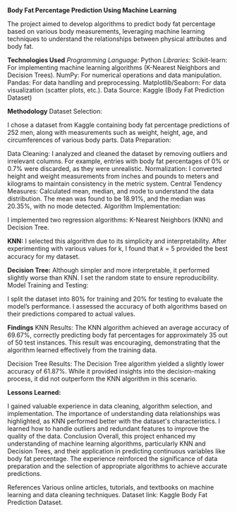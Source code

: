 **Body Fat Percentage Prediction Using Machine Learning**

The project aimed to develop algorithms to predict body fat percentage based on various body measurements, leveraging machine learning techniques to understand the relationships between physical attributes and body fat.

**Technologies Used**
_Programming Language:_
Python
_Libraries:_
Scikit-learn: For implementing machine learning algorithms (K-Nearest Neighbors and Decision Trees).
NumPy: For numerical operations and data manipulation.
Pandas: For data handling and preprocessing.
Matplotlib/Seaborn: For data visualization (scatter plots, etc.).
Data Source: Kaggle (Body Fat Prediction Dataset)

**Methodology**
Dataset Selection:

I chose a dataset from Kaggle containing body fat percentage predictions of 252 men, along with measurements such as weight, height, age, and circumferences of various body parts.
Data Preparation:

Data Cleaning: I analyzed and cleaned the dataset by removing outliers and irrelevant columns. For example, entries with body fat percentages of 0% or 0.7% were discarded, as they were unrealistic.
Normalization: I converted height and weight measurements from inches and pounds to meters and kilograms to maintain consistency in the metric system.
Central Tendency Measures: Calculated mean, median, and mode to understand the data distribution. The mean was found to be 18.91%, and the median was 20.35%, with no mode detected.
Algorithm Implementation:

I implemented two regression algorithms: K-Nearest Neighbors (KNN) and Decision Tree.

**KNN:** I selected this algorithm due to its simplicity and interpretability. After experimenting with various values for k, I found that 𝑘 = 5  provided the best accuracy for my dataset.

**Decision Tree:** Although simpler and more interpretable, it performed slightly worse than KNN. I set the random state to ensure reproducibility.
Model Training and Testing:

I split the dataset into 80% for training and 20% for testing to evaluate the model’s performance.
I assessed the accuracy of both algorithms based on their predictions compared to actual values.

**Findings**
KNN Results:
The KNN algorithm achieved an average accuracy of 69.67%, correctly predicting body fat percentages for approximately 35 out of 50 test instances. This result was encouraging, demonstrating that the algorithm learned effectively from the training data.

Decision Tree Results:
The Decision Tree algorithm yielded a slightly lower accuracy of 61.87%. While it provided insights into the decision-making process, it did not outperform the KNN algorithm in this scenario.

**Lessons Learned:**

I gained valuable experience in data cleaning, algorithm selection, and implementation.
The importance of understanding data relationships was highlighted, as KNN performed better with the dataset's characteristics.
I learned how to handle outliers and redundant features to improve the quality of the data.
Conclusion
Overall, this project enhanced my understanding of machine learning algorithms, particularly KNN and Decision Trees, and their application in predicting continuous variables like body fat percentage. The experience reinforced the significance of data preparation and the selection of appropriate algorithms to achieve accurate predictions.

References
Various online articles, tutorials, and textbooks on machine learning and data cleaning techniques.
Dataset link: Kaggle Body Fat Prediction Dataset.
